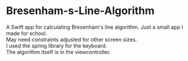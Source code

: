 # Bresenham-s-Line-Algorithm
A Swift app for calculating Bresenham's line algorithm.  Just a small app I made for school.
<br>
May need constraints adjusted for other screen sizes.
<br>
I used the spring library for the keyboard.
<br>
The algorithm itself is in the viewcontroller.
